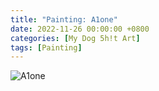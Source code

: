 ```yaml
---
title: "Painting: A1one"
date: 2022-11-26 00:00:00 +0800
categories: [My Dog 5h!t Art]
tags: [Painting]
---
```


![A1one](../../assets/img/MyDogShitArt/Alone.png)
